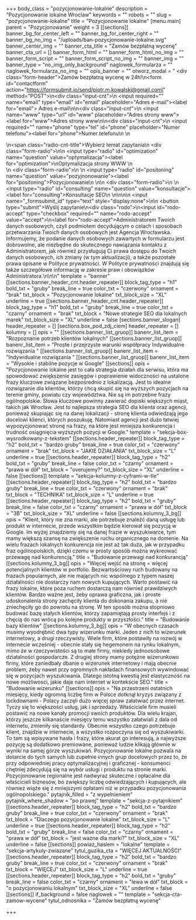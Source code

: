 +++
body_class = "pozycjonowanie-lokalne"
description = "Pozycjonowanie lokalne Wroclaw"
keywords = ""
robots = ""
slug = "pozycjonowanie-lokalne"
title = "Pozycjonowanie lokalne"
[menu.main]
parent = "Pozycjonowanie"
weight = 3
[[sections]]
banner_bg_for_center_left = ""
banner_bg_for_center_right = ""
banner_bg_no_img = "/uploads/ban-pozycjonowanie-lokalne.svg"
banner_center_img = ""
banner_cta_title = "Zamów bezpłatną wycenę"
banner_cta_url = []
banner_form_html = ""
banner_form_html_no_img = ""
banner_form_script = ""
banner_form_script_no_img = ""
banner_img = ""
banner_type = "no_img_only_background"
naglowek_formularza = ""
naglowek_formularza_no_img = ""
opis_banner = ""
otworz_modal = " <div class=\"form-header\">Zamów bezpłatną wycenę w 24h!</div>\n<form id=\"contactform\" action=\"https://formsubmit.io/send/piotr.m.kowalski@gmail.com\" method=\"POST\">\n<div class=\"input-cnt\">\n <input required=\"\" name=\"email\" type=\"email\" id=\"email\" placeholder=\"Adres e-mail\"><label for=\"email\"> Adres e-mail</label>\n</div>\n<div class=\"input-cnt\">\n    <input name=\"www\" type=\"url\" id=\"www\" placeholder=\"Adres strony www\"><label for=\"www\">Adres strony www</label>\n</div>\n<div class=\"input-cnt\">\n    <input required=\"\" name=\"phone\" type=\"tel\" id=\"phone\" placeholder=\"Numer telefonu\"><label for=\"phone\">Numer telefonu</label>\n   </div>\n   <div>\n<span class=\"radio-cnt-title\">Wybierz temat zapytania</span>\n <div class=\"form-radio\">\n\n  <input type=\"radio\" id=\"optimization\" name=\"question\" value=\"optymalizacja\"><label for=\"optimization\">\nOptymalizacja strony WWW </label>\n</div>\n <div class=\"form-radio\">\n \n  <input type=\"radio\" id=\"positoning\" name=\"question\" value=\"pozyjnonowanie\"><label for=\"positoning\">Pozycjonowanie\n </label>\n</div>\n <div class=\"form-radio\">\n \n  <input type=\"radio\" id=\"consulting\" name=\"question\" value=\"konsultacje\"><label for=\"consulting\">Konsultacje SEO\n </label>\n</div>\n</div>\n\n    <input name=\"_formsubmit_id\" type=\"text\" style=\"display:none\">\n\n    <button type=\"submit\">Wyślij zapytanie</button>\n<div class=\"rodo\">\n<input id=\"rodo-accept\" type=\"checkbox\" required=\"\" name=\"rodo-accept\" value=\"accept\">\n<label for=\"rodo-accept\">Administratorem Twoich danych osobowych, czyli podmiotem decydującym o celach i sposobach przetwarzania Twoich danych osobowych jest Agencja Wrocławska. Informujemy, że podanie danych osobowych zawartych w formularzu jest dobrowolne, ale niezbędne do skutecznego nawiązania kontaktu z Administratorem, jak również przysługują Ci prawa dostępu do Twoich danych osobowych, ich zmiany (w tym aktualizacji), a także pozostałe prawa opisane w Polityce prywatności. W Polityce prywatności znajdują się także szczegółowe informację w zakresie praw i obowiązków Administratora.\n</label>\n</div>\n</form>"
template = "banner"
[[sections.banner_header_cnt.header_repeater]]
block_tag_type = "h1"
bold_txt = "gruby"
break_line = true
color_txt = "czerwony"
ornament = "brak"
txt_block = "Pozycjonowanie lokalne"
txt_block_size = "XL"
underline = true
[[sections.banner_header_cnt.header_repeater]]
block_tag_type = "h1"
bold_txt = "gruby"
break_line = true
color_txt = "czarny"
ornament = "brak"
txt_block = "Nowe strategie SEO dla lokalnych marek"
txt_block_size = "XL"
underline = false
[sections.banner_slogan]
header_repeater = []
[sections.box_pod_zdj_ciem]
header_repeater = []
kolumny = []
opis = ""
[[sections.banner_list_gruop]]
banenr_list_item = "Rozpoznanie potrzeb klientów lokalnych"
[[sections.banner_list_gruop]]
banenr_list_item = "Proste i przejrzyste warunki współpracy Indywidualne rozwiązania "
[[sections.banner_list_gruop]]
banenr_list_item = "Indywidualne rozwiązania "
[[sections.banner_list_gruop]]
banenr_list_item = "Wysokie i stabilne pozycje w Google"
[[sections]]
opis = "Pozycjonowanie lokalne jest to cała strategia działań dla serwisu, która ma spowodować zwiększenie zasięgów i poprawienie widoczności na ustalone frazy kluczowe związane bezpośrednio z lokalizacją. Jest to idealne rozwiązanie dla klientów, którzy chcą skupić się na wyższych pozycjach na terenie gminy, powiatu czy województwa. Nie są im potrzebne frazy ogólnopolskie. Słowa kluczowe powinny zawierać dopiski większych miast, takich jak Wrocław. Jest to najlepsza strategia SEO dla klienta oraz agencji, ponieważ skupiając się na danej lokalizacji - stronę klienta odwiedzają jego docelowi klienci, których poszukuję. Natomiast agencji jest dużo łatwiej wypozycjonować stronę na frazy, na które jest mniejsza konkurencja i trudność osiągnięcia wyższych pozycji w Google."
template = "sekcja-box-wysrodkowany-z-tekstem"
[[sections.header_repeater]]
block_tag_type = "h2"
bold_txt = "bardzo gruby"
break_line = true
color_txt = "czerwony"
ornament = "brak"
txt_block = "JAKIE DZIAŁANIA"
txt_block_size = "L"
underline = true
[[sections.header_repeater]]
block_tag_type = "h2"
bold_txt = "gruby"
break_line = false
color_txt = "czarny"
ornament = "prawa w dół"
txt_block = "overujemy?"
txt_block_size = "XL"
underline = false
[[sections]]
template = "sekcja-kolumny-z-cyframi-w-tle"
[[sections.header_repeater]]
block_tag_type = "h2"
bold_txt = "bardzo gruby"
break_line = true
color_txt = "czerwony"
ornament = "brak"
txt_block = "TECHNIKA"
txt_block_size = "L"
underline = true
[[sections.header_repeater]]
block_tag_type = "h2"
bold_txt = "gruby"
break_line = false
color_txt = "czarny"
ornament = "prawa w dół"
txt_block = "3B"
txt_block_size = "XL"
underline = false
[[sections.kolumny_3_bg]]
opis = "Klient, który nie zna marki, ale potrzebuje znaleźć daną usługę lub produkt w internecie, przede wszystkim będzie kierował się pozycją w Google. Im wyżej znajdziemy się na danej frazie w wyszukiwarce, tym mamy większą szansę na zwiększenie ruchu organicznego na domenie. Na wielu frazach lokalnych konkurencja nie jest aż tak duża, jak w przypadku fraz ogólnopolskich, dzięki czemu w prosty sposób można wykreować przewagę nad konkurencją."
title = "Budowanie przewagi nad konkurancją"
[[sections.kolumny_3_bg]]
opis = "Więcej wejść na stronę = więcej potencjalnych klientów w portfolio. Bezwartościowy ruch budowany na frazach popularnych, ale nie mających nic wspólnego z typem naszej działalności nie dostarczy nam nowych kupujących. Warto postawić na frazy lokalne, które poza ruchem dostarczą nam również prawdziwych klientów. Bardzo ważne jest, żeby oprawa graficzna, jak i proste udoskonalenia strony zachęciły klienta do dokonania zakupu, a nie zniechęciły go do powrotu na stronę. W ten sposób można stopniowo budować bazę stałych klientów, którzy zapamiętają prosty interfejs i z chęcią do nas wrócą po kolejne produkty w przyszłości."
title = "Budowanie bazy klientów"
[[sections.kolumny_3_bg]]
opis = "W obecnych czasach musimy wyodrębnić dwa typy wizerunku marki. Jeden z nich to wizerunek internetowy, a drugi rzeczywisty. Wiele firm, które postawiły na rozwój w internecie wcześniej - obecnie stały się hegemonem na rynku lokalnym, mimo że w rzeczywistości są to małe firmy, niekiedy jednoosobowe działalności gospodarcze. Z drugiej strony mamy potężne wizerunkowo firmy, które zaniedbały dbanie o wizerunek internetowy i mają obecnie problem, żeby nawet przy ogromnych nakładach finansowych wywindować się w pozycjach wyszukiwania. Dlatego istotną kwestią jest elastyczność na nowe możliwosci, jakie daje nam internet w kontekście SEO."
title = "Budowanie wizerunku"
[[sections]]
opis = "Na przestrzeni ostatnich miesięcy, kiedy ogromną liczbę firm w Polsce dotknął kryzys związany z lockdownami - Polacy zaczęli dużo więcej spraw załatwiać przez internet. Tyczy się to większości usług, jak i sprzedaży. Właściciele firm musieli postawić na nowe kanały promocji swoich produktów. Dla wielu krajan, którzy jeszcze kilkanaście miesięcy temu wszystko załatwiali z dala od internetu, zmieniły się standardy. Obecnie wszystko czego potrzebuje klient, znajdzie w internecie, a wszystko rozpoczyna się od wyszukiwarki. To tam są wpisywane hasła i frazy, które akurat go interesują, a najwyższe pozycję są dodatkowo premiowane, ponieważ ludzie klikają głównie w wyniki na samej górze wyszukiwań. Pozycjonowanie lokalne pozwala na dotarcie do tych samych lub zupełnie innych grup docelowych przez to, że przy odpowiedniej pracy optymalizacyjnej i graficznej - konsumenci chętniej zdecydują się na wybór usługi i produktu na stronie marki. Pozycjonowanie regionalne jest nadwyraz skuteczne i opłacalne dla właścicieli biznesów, bo zwiększy liczbę odwiedzających i kupujących, ale również wiąże się z mniejszymi opłatami niż w przypadku pozycjonowania ogólnopolskiego."
pytajnik_filled = "z wypelnieniem"
pytajnik_where_shadow = "po prawej"
template = "sekcja-z-pytajnikiem"
[[sections.header_repeater]]
block_tag_type = "h2"
bold_txt = "bardzo gruby"
break_line = true
color_txt = "czerwony"
ornament = "brak"
txt_block = "Dlaczego pozycjonowanie lokalne"
txt_block_size = "L"
underline = true
[[sections.header_repeater]]
block_tag_type = "h2"
bold_txt = "gruby"
break_line = false
color_txt = "czarny"
ornament = "prawa w dół"
txt_block = "jest ważne dla marki?"
txt_block_size = "XL"
underline = false
[[sections]]
powiaz_haslem = "lokalne"
template = "sekcja-artykuly-zwiazane"
tytul_guzika_cta = "WIĘCEJ AKTUALNOŚCI"
[[sections.header_repeater]]
block_tag_type = "h2"
bold_txt = "bardzo gruby"
break_line = true
color_txt = "czerwony"
ornament = "brak"
txt_block = "WIĘCEJ"
txt_block_size = "L"
underline = true
[[sections.header_repeater]]
block_tag_type = "h2"
bold_txt = "gruby"
break_line = false
color_txt = "czarny"
ornament = "lewa w dół"
txt_block = "o pozycjonowaniu lokalnym"
txt_block_size = "XL"
underline = false
[[sections]]
if_background = false
naglowek = ""
template = "sekcja-cta-zamow-wycene"
tytul_odnosnika = "Zamów bezpłatną wycenę"

+++
